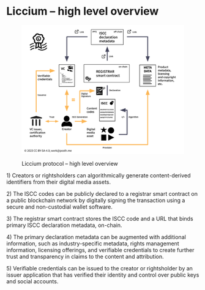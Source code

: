 # Liccium – high level overview

<figure><img src="../.gitbook/assets/2-Liccium protocol high level overview-white.png" alt=""><figcaption><p>Liccium protocol – high level overview</p></figcaption></figure>

1\) Creators or rightsholders can algorithmically generate content-derived identifiers from their digital media assets.

2\) The ISCC codes can be publicly declared to a registrar smart contract on a public blockchain network by digitally signing the transaction using a secure and non-custodial wallet software.

3\) The registrar smart contract stores the ISCC code and a URL that binds primary ISCC declaration metadata, on-chain.

4\) The primary declaration metadata can be augmented with additional information, such as industry-specific metadata, rights management information, licensing offerings, and verifiable credentials to create further trust and transparency in claims to the content and attribution.

5\) Verifiable credentials can be issued to the creator or rightsholder by an issuer application that has verified their identity and control over public keys and social accounts.
